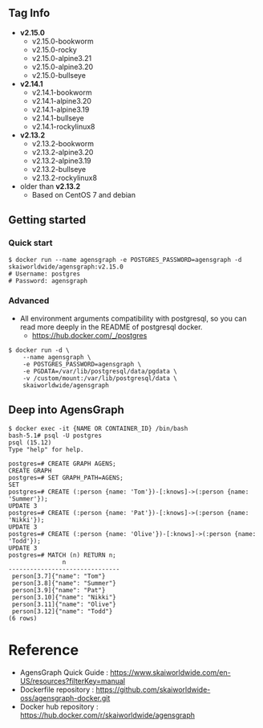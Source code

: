 ## Tag Info
* **v2.15.0**
  * v2.15.0-bookworm
  * v2.15.0-rocky
  * v2.15.0-alpine3.21
  * v2.15.0-alpine3.20
  * v2.15.0-bullseye
* **v2.14.1**
  * v2.14.1-bookworm
  * v2.14.1-alpine3.20
  * v2.14.1-alpine3.19
  * v2.14.1-bullseye
  * v2.14.1-rockylinux8
* **v2.13.2**
  * v2.13.2-bookworm
  * v2.13.2-alpine3.20
  * v2.13.2-alpine3.19
  * v2.13.2-bullseye
  * v2.13.2-rockylinux8
* older than **v2.13.2**
  * Based on CentOS 7 and debian

## Getting started

### Quick start

```shell
$ docker run --name agensgraph -e POSTGRES_PASSWORD=agensgraph -d skaiworldwide/agensgraph:v2.15.0
# Username: postgres
# Password: agensgraph
```

### Advanced

- All environment arguments compatibility with postgresql, so you can read more deeply in the README of postgresql docker.
    - https://hub.docker.com/_/postgres

```shell
$ docker run -d \
    --name agensgraph \
    -e POSTGRES_PASSWORD=agensgraph \
    -e PGDATA=/var/lib/postgresql/data/pgdata \
    -v /custom/mount:/var/lib/postgresql/data \
    skaiworldwide/agensgraph
```

## Deep into AgensGraph

```shell
$ docker exec -it {NAME OR CONTAINER_ID} /bin/bash
bash-5.1# psql -U postgres
psql (15.12)
Type "help" for help.

postgres=# CREATE GRAPH AGENS;
CREATE GRAPH
postgres=# SET GRAPH_PATH=AGENS;
SET
postgres=# CREATE (:person {name: 'Tom'})-[:knows]->(:person {name: 'Summer'});
UPDATE 3
postgres=# CREATE (:person {name: 'Pat'})-[:knows]->(:person {name: 'Nikki'});
UPDATE 3
postgres=# CREATE (:person {name: 'Olive'})-[:knows]->(:person {name: 'Todd'});
UPDATE 3
postgres=# MATCH (n) RETURN n;
               n               
-------------------------------
 person[3.7]{"name": "Tom"}
 person[3.8]{"name": "Summer"}
 person[3.9]{"name": "Pat"}
 person[3.10]{"name": "Nikki"}
 person[3.11]{"name": "Olive"}
 person[3.12]{"name": "Todd"}
(6 rows)
```

# Reference
* AgensGraph Quick Guide : https://www.skaiworldwide.com/en-US/resources?filterKey=manual
* Dockerfile repository : https://github.com/skaiworldwide-oss/agensgraph-docker.git
* Docker hub repository : https://hub.docker.com/r/skaiworldwide/agensgraph

